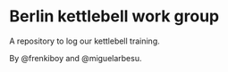 # Berlin kettlebell work group

A repository to log our kettlebell training.

By @frenkiboy and @miguelarbesu.